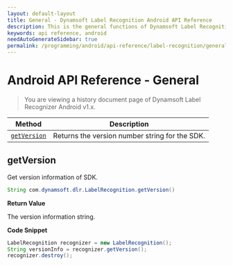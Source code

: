 ```yaml
---
layout: default-layout
title: General - Dynamsoft Label Recognition Android API Reference
description: This is the general functions of Dynamsoft Label Recognition for Android API Reference.
keywords: api reference, android
needAutoGenerateSidebar: true
permalink: /programming/android/api-reference/label-recognition/general.html
---
```


# Android API Reference - General

> You are viewing a history document page of Dynamsoft Label Recognizer Android v1.x.

| Method               | Description |
|----------------------|-------------|
| [`getVersion`](#getversion) | Returns the version number string for the SDK. |


## getVersion

Get version information of SDK.

```java
String com.dynamsoft.dlr.LabelRecognition.getVersion()	
```

**Return Value**

The version information string.

**Code Snippet**

```java
LabelRecognition recognizer = new LabelRecognition();
String versionInfo = recognizer.getVersion();
recognizer.destroy();
```
